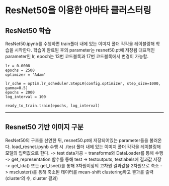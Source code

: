 # ResNet50을 이용한 아바타 클러스터링
## ResNet50 학습
ResNet50.ipynb를 수행하면 train폴더 내에 있는 이미지 폴더 각각을 레이블링해 학습을 시작한다.
학습이 완료된 후의 parameter는 resnet50.pt에 저장됨
대표적인 parameter인 lr, epoch는 13번 코드블록과 17번 코드블록에서 변경이 가능함.
```
lr = 0.0008
epochs = 2500
optimizer = 'Adam'
```
```
lr_sche = optim.lr_scheduler.StepLR(config.optimizer, step_size=1000, gamma=0.5)
epochs = 2000
log_interval = 100

ready_to_train.train(epochs, log_interval)
```
-----------------------------------------------------
## Resnet50 기반 이미지 구분
ResNet50의 구조를 선언한 뒤, resnet50.pt에 저장되어있는 parameter들을 불러온다.
load_resnet.ipynb 수행 시 ./test 폴더 내에 있는 이미지 폴더 각각을 레이블링해 모델의 입력값으로 한다.
-> test data가공 = transforms와 DataLoader를 통해 수행
-> get_representation 함수를 통해 test -> testoutputs, testlabels에 결과값 저장
-> get_lda() 또는 get_tsne()를 통해 3차원이상의 고차원  결과값을 2차원으로 축소
-> mscluster()를 통해 축소된 데이터를 mean-shift clustering하고 결과를 출력 (cluster의 수, cluster 결과)
